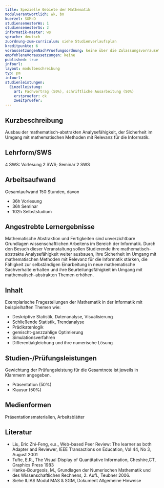 ```yaml
---
title: Spezielle Gebiete der Mathematik
modulverantwortlich: wk, bn
kuerzel: SGM-D
studiensemesterWs: 1
studiensemesterSs: 2
informatik-master: ws
sprache: deutsch
zuordnung-zum-curriculum: siehe Studienverlaufsplan
kreditpunkte: 6
voraussetzungenNachPruefungsordnung: keine über die Zulassungsvorrausetzungen zum Studium hinausgehenden
empfohleneVoraussetzungen: keine
published: true
infourl: 
layout: modulbeschreibung
typ: pm
infourl: 
studienleistungen:
  Einzelleistung:
    art: Fachvortrag (50%), schriftliche Ausarbeitung (50%)
    erstpruefer: ck
    zweitpruefer: 
---
```


## Kurzbeschreibung
Ausbau der mathematisch-abstrakten Analysefähigkeit, der Sicherheit im Umgang mit mathematischen Methoden mit Relevanz für die Informatik.

## Lehrform/SWS 
4 SWS: Vorlesung 2 SWS; Seminar 2 SWS

## Arbeitsaufwand 
Gesamtaufwand 150 Stunden, davon 

- 36h Vorlesung 
- 36h Seminar
- 102h Selbststudium 

## Angestrebte Lernergebnisse
Mathematische Abstraktion und Fertigkeiten sind unverzichtbare Grundlagen wissenschaftlichen Arbeitens im Bereich der Informatik. Durch den Besuch dieser Veranstaltung sollen Studierende ihre mathematisch-abstrakte Analysefähigkeit weiter ausbauen, ihre Sicherheit im Umgang mit mathematischen Methoden mit Relevanz für die Informatik stärken, die Fähigkeit zur selbständigen Einarbeitung in neue mathematische Sachverhalte erhalten und ihre Beurteilungsfähigkeit im Umgang mit mathematisch-abstrakten Themen erhöhen.


## Inhalt
Exemplarische Fragestellungen der Mathematik in der Informatik mit beispielhaften Themen wie:

- Deskriptive Statistik, Datenanalyse, Visualisierung
- Schließende Statistik, Trendanalyse
- Prädikatenlogik
- gemischt-ganzzahlige Optimierung
- Simulationsverfahren
- Differentialgleichung und ihre numerische Lösung


## Studien-/Prüfungsleistungen
Gewichtung der Prüfungsleistung für die Gesamtnote ist jeweils in Klammern angegeben.
- Präsentation (50%)
- Klausur (50%)

## Medienformen
Präsentationsmaterialien, Arbeitsblätter

## Literatur
- Liu, Eric Zhi-Feng, e.a., Web-based Peer Review: The learner as both Adapter and Reviewer, IEEE Transactions on Education, Vol 44, No 3, August 2001
- Tufte, E.R., The Visual Display of Quantitative Information, Cheshire,CT, Graphics Press 1983
- Hanke-Bourgeois, M., Grundlagen der Numerischen Mathematik und des Wissenschaftlichen Rechnens, 2. Aufl., Teubner 2006.
- Siehe ILIAS Modul MAS & SGM, Dokument Allgemeine Hinweise



